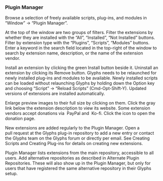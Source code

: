 ### Plugin Manager

Browse a selection of freely available scripts, plug-ins, and modules in “Window” → “Plugin Manager”.

At the top of the window are two groups of filters.
Filter the extensions by whether they are installed with the “All”, “Installed”, “Not Installed” buttons.
Filter by extension type with the “Plugins”, “Scripts”, “Modules” buttons.
Enter a keyword in the search field located in the top-right of the window to search by extension name, description, or the name of the extension vendor.

Install an extension by clicking the green Install button beside it.
Uninstall an extension by clicking its Remove button.
Glyphs needs to be relaunched for newly installed plug-ins and modules to be available.
Newly installed scripts can be loaded without relaunching Glyphs by holding down the Option key and choosing “Script” → “Reload Scripts” (Cmd-Opt-Shift-Y).
Updated versions of extensions are installed automatically.

Enlarge preview images to their full size by clicking on them.
Click the gray link below the extension description to view its website.
Some extension vendors accept donations via  PayPal and  Ko-fi.
Click the icon to open the donation page.

New extensions are added regularly to the Plugin Manager.
Open a pull request at the Glyphs plug-in repository to add a new entry or contact the Glyphs team on the Glyphs forum or directly per email.
See Creating Scripts and Creating Plug-ins for details on creating new extensions.

Plugin Manager lists extensions from the main repository, accessible to all users.
Add alternative repositories as described in Alternate Plugin Repositories.
These will also show up in the Plugin Manager, but only for users that have registered the same alternative repository in their Glyphs setup.